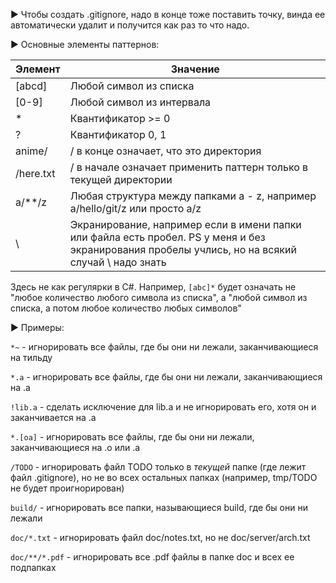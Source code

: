 ► Чтобы создать .gitignore, надо в конце тоже поставить точку, винда ее автоматически удалит и получится как раз то что надо.

► Основные элементы паттернов:

| Элемент   | Значение                                                     |
| --------- | ------------------------------------------------------------ |
| [abcd]    | Любой символ из списка                                       |
| [0-9]     | Любой символ из интервала                                    |
| *         | Квантификатор >= 0                                           |
| ?         | Квантификатор 0, 1                                           |
| anime/    | / в конце означает, что это директория                       |
| /here.txt | / в начале означает применить паттерн только в текущей директории |
| a/**/z    | Любая структура между папками a - z, например a/hello/git/z или просто a/z |
| \         | Экранирование, например если в имени папки или файла есть пробел. PS у меня и без экранирования пробелы учлись, но на всякий случай \ надо знать |

Здесь не как регулярки в C#. Например, `[abc]*` будет означать не "любое количество любого символа из списка", а "любой символ из списка, а потом любое количество любых символов"



► Примеры:

`*~` - игнорировать все файлы, где бы они ни лежали, заканчивающиеся на тильду

`*.a` - игнорировать все файлы, где бы они ни лежали, заканчивающиеся на .a

`!lib.a` - сделать исключение для lib.a и не игнорировать его, хотя он и заканчивается на .a

`*.[oa]` - игнорировать все файлы, где бы они ни лежали, заканчивающиеся на .o или .a

`/TODO` - игнорировать файл TODO только в *текущей* папке (где лежит файл .gitignore), но не во всех остальных папках (например, tmp/TODO не будет проигнорирован)



`build/` - игнорировать все папки, называющиеся build, где бы они ни лежали

`doc/*.txt` - игнорировать файл doc/notes.txt, но не doc/server/arch.txt

`doc/**/*.pdf` - игнорировать все .pdf файлы в папке doc и всех ее подпапках